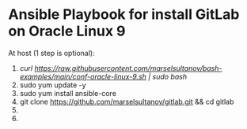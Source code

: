 # Ansible Playbook for install GitLab on Oracle Linux 9

At host (1 step is optional):
1. *curl https://raw.githubusercontent.com/marselsultanov/bash-examples/main/conf-oracle-linux-9.sh | sudo bash*
2. sudo yum update -y
3. sudo yum install ansible-core
4. git clone https://github.com/marselsultanov/gitlab.git && cd gitlab
5. 
6. 

